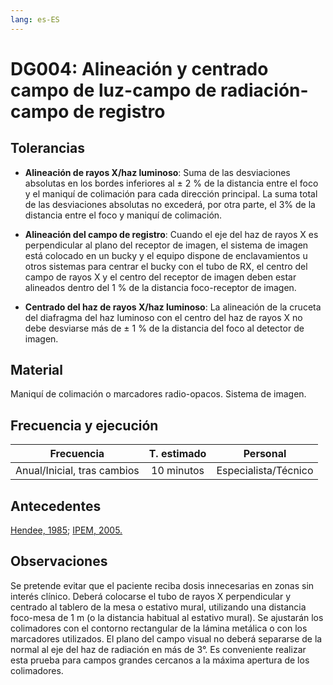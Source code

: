 ```yaml
---
lang: es-ES
---
```


# DG004: Alineación y centrado campo de luz-campo de radiación-campo de registro

## Tolerancias

-   **Alineación de rayos X/haz luminoso**: Suma de las desviaciones absolutas en los bordes inferiores
    al ± 2 % de la distancia entre el foco y el maniquí de colimación para cada dirección principal. La suma total de las desviaciones absolutas no excederá, por otra parte, el 3% de la distancia entre el foco y maniquí de colimación.

-   **Alineación del campo de registro**: Cuando el eje del haz de rayos X es perpendicular al plano del
    receptor de imagen, el sistema de imagen está colocado en un bucky y el equipo dispone de
    enclavamientos u otros sistemas para centrar el bucky con el tubo de RX, el centro del campo
    de rayos X y el centro del receptor de imagen deben estar alineados dentro del 1 % de la distancia foco-receptor de imagen.

-   **Centrado del haz de rayos X/haz luminoso**: La alineación de la cruceta del diafragma del haz luminoso con el centro del haz de rayos X no debe desviarse más de ± 1 % de la distancia del
    foco al detector de imagen.

## Material

Maniquí de colimación o marcadores radio-opacos. Sistema de imagen.

## Frecuencia y ejecución

|        **Frecuencia**       | **T. estimado** |     **Personal**     |
| :-------------------------: | :-------------: | :------------------: |
| Anual/Inicial, tras cambios |    10 minutos   | Especialista/Técnico |

## Antecedentes

[Hendee, 1985](https://books.google.es/books?hl=es&lr=&id=55lh1B82SLsC&oi=fnd&pg=PR7&dq=hendee+medical+imaging+physics&ots=2d3T8GlZWF&sig=49eWZ4_8TpStEEeURFh_jOkUZxs); [IPEM, 2005.](https://archive.org/details/IPEMReport91RecommendedStandardsForTheRoutinePerformanceTestingOfDiagnosticXRayImagingSystems/mode/2up)


## Observaciones

Se pretende evitar que el paciente reciba dosis innecesarias en zonas sin interés clínico. Deberá
colocarse el tubo de rayos X perpendicular y centrado al tablero de la mesa o estativo mural, utilizando una distancia foco-mesa de 1 m (o la distancia habitual al estativo mural). Se ajustarán los
colimadores con el contorno rectangular de la lámina metálica o con los marcadores utilizados. El
plano del campo visual no deberá separarse de la normal al eje del haz de radiación en más de 3°.
Es conveniente realizar esta prueba para campos grandes cercanos a la máxima apertura de los colimadores.
